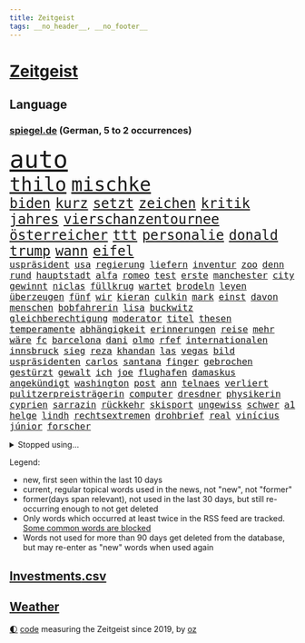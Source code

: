 ```yaml
---
title: Zeitgeist
tags: __no_header__, __no_footer__
---
```


# [Zeitgeist](https://oliz.io/zeitgeist/)

## Language

<h3><a href="https://www.spiegel.de" target="_blank">spiegel.de</a> (German, 5 to 2 occurrences)</h3>
<p style="font-family:monospace">
<span style="font-size:32pt"><a href="news_links.html#auto" class="current">auto</a></span>
<br>
<span style="font-size:25pt"><a href="news_links.html#thilo" class="current">thilo</a></span>
<span style="font-size:25pt"><a href="news_links.html#mischke" class="current">mischke</a></span>
<br>
<span style="font-size:18pt"><a href="news_links.html#biden" class="current">biden</a></span>
<span style="font-size:18pt"><a href="news_links.html#kurz" class="current">kurz</a></span>
<span style="font-size:18pt"><a href="news_links.html#setzt" class="current">setzt</a></span>
<span style="font-size:18pt"><a href="news_links.html#zeichen" class="current">zeichen</a></span>
<span style="font-size:18pt"><a href="news_links.html#kritik" class="current">kritik</a></span>
<span style="font-size:18pt"><a href="news_links.html#jahres" class="current">jahres</a></span>
<span style="font-size:18pt"><a href="news_links.html#vierschanzentournee" class="new">vierschanzentournee</a></span>
<span style="font-size:18pt"><a href="news_links.html#österreicher" class="current">österreicher</a></span>
<span style="font-size:18pt"><a href="news_links.html#ttt" class="current">ttt</a></span>
<span style="font-size:18pt"><a href="news_links.html#personalie" class="current">personalie</a></span>
<span style="font-size:18pt"><a href="news_links.html#donald" class="current">donald</a></span>
<span style="font-size:18pt"><a href="news_links.html#trump" class="current">trump</a></span>
<span style="font-size:18pt"><a href="news_links.html#wann" class="current">wann</a></span>
<span style="font-size:18pt"><a href="news_links.html#eifel" class="new">eifel</a></span>
<br>
<span style="font-size:12pt"><a href="news_links.html#uspräsident" class="current">uspräsident</a></span>
<span style="font-size:12pt"><a href="news_links.html#usa" class="current">usa</a></span>
<span style="font-size:12pt"><a href="news_links.html#regierung" class="current">regierung</a></span>
<span style="font-size:12pt"><a href="news_links.html#liefern" class="current">liefern</a></span>
<span style="font-size:12pt"><a href="news_links.html#inventur" class="new">inventur</a></span>
<span style="font-size:12pt"><a href="news_links.html#zoo" class="current">zoo</a></span>
<span style="font-size:12pt"><a href="news_links.html#denn" class="current">denn</a></span>
<span style="font-size:12pt"><a href="news_links.html#rund" class="current">rund</a></span>
<span style="font-size:12pt"><a href="news_links.html#hauptstadt" class="current">hauptstadt</a></span>
<span style="font-size:12pt"><a href="news_links.html#alfa" class="new">alfa</a></span>
<span style="font-size:12pt"><a href="news_links.html#romeo" class="current">romeo</a></span>
<span style="font-size:12pt"><a href="news_links.html#test" class="current">test</a></span>
<span style="font-size:12pt"><a href="news_links.html#erste" class="current">erste</a></span>
<span style="font-size:12pt"><a href="news_links.html#manchester" class="current">manchester</a></span>
<span style="font-size:12pt"><a href="news_links.html#city" class="current">city</a></span>
<span style="font-size:12pt"><a href="news_links.html#gewinnt" class="current">gewinnt</a></span>
<span style="font-size:12pt"><a href="news_links.html#niclas" class="current">niclas</a></span>
<span style="font-size:12pt"><a href="news_links.html#füllkrug" class="current">füllkrug</a></span>
<span style="font-size:12pt"><a href="news_links.html#wartet" class="current">wartet</a></span>
<span style="font-size:12pt"><a href="news_links.html#brodeln" class="new">brodeln</a></span>
<span style="font-size:12pt"><a href="news_links.html#leyen" class="current">leyen</a></span>
<span style="font-size:12pt"><a href="news_links.html#überzeugen" class="current">überzeugen</a></span>
<span style="font-size:12pt"><a href="news_links.html#fünf" class="current">fünf</a></span>
<span style="font-size:12pt"><a href="news_links.html#wir" class="current">wir</a></span>
<span style="font-size:12pt"><a href="news_links.html#kieran" class="new">kieran</a></span>
<span style="font-size:12pt"><a href="news_links.html#culkin" class="new">culkin</a></span>
<span style="font-size:12pt"><a href="news_links.html#mark" class="current">mark</a></span>
<span style="font-size:12pt"><a href="news_links.html#einst" class="current">einst</a></span>
<span style="font-size:12pt"><a href="news_links.html#davon" class="current">davon</a></span>
<span style="font-size:12pt"><a href="news_links.html#menschen" class="current">menschen</a></span>
<span style="font-size:12pt"><a href="news_links.html#bobfahrerin" class="current">bobfahrerin</a></span>
<span style="font-size:12pt"><a href="news_links.html#lisa" class="current">lisa</a></span>
<span style="font-size:12pt"><a href="news_links.html#buckwitz" class="current">buckwitz</a></span>
<span style="font-size:12pt"><a href="news_links.html#gleichberechtigung" class="current">gleichberechtigung</a></span>
<span style="font-size:12pt"><a href="news_links.html#moderator" class="current">moderator</a></span>
<span style="font-size:12pt"><a href="news_links.html#titel" class="current">titel</a></span>
<span style="font-size:12pt"><a href="news_links.html#thesen" class="current">thesen</a></span>
<span style="font-size:12pt"><a href="news_links.html#temperamente" class="current">temperamente</a></span>
<span style="font-size:12pt"><a href="news_links.html#abhängigkeit" class="new">abhängigkeit</a></span>
<span style="font-size:12pt"><a href="news_links.html#erinnerungen" class="current">erinnerungen</a></span>
<span style="font-size:12pt"><a href="news_links.html#reise" class="current">reise</a></span>
<span style="font-size:12pt"><a href="news_links.html#mehr" class="current">mehr</a></span>
<span style="font-size:12pt"><a href="news_links.html#wäre" class="current">wäre</a></span>
<span style="font-size:12pt"><a href="news_links.html#fc" class="current">fc</a></span>
<span style="font-size:12pt"><a href="news_links.html#barcelona" class="current">barcelona</a></span>
<span style="font-size:12pt"><a href="news_links.html#dani" class="current">dani</a></span>
<span style="font-size:12pt"><a href="news_links.html#olmo" class="new">olmo</a></span>
<span style="font-size:12pt"><a href="news_links.html#rfef" class="new">rfef</a></span>
<span style="font-size:12pt"><a href="news_links.html#internationalen" class="current">internationalen</a></span>
<span style="font-size:12pt"><a href="news_links.html#innsbruck" class="new">innsbruck</a></span>
<span style="font-size:12pt"><a href="news_links.html#sieg" class="current">sieg</a></span>
<span style="font-size:12pt"><a href="news_links.html#reza" class="current">reza</a></span>
<span style="font-size:12pt"><a href="news_links.html#khandan" class="current">khandan</a></span>
<span style="font-size:12pt"><a href="news_links.html#las" class="current">las</a></span>
<span style="font-size:12pt"><a href="news_links.html#vegas" class="current">vegas</a></span>
<span style="font-size:12pt"><a href="news_links.html#bild" class="current">bild</a></span>
<span style="font-size:12pt"><a href="news_links.html#uspräsidenten" class="current">uspräsidenten</a></span>
<span style="font-size:12pt"><a href="news_links.html#carlos" class="current">carlos</a></span>
<span style="font-size:12pt"><a href="news_links.html#santana" class="new">santana</a></span>
<span style="font-size:12pt"><a href="news_links.html#finger" class="current">finger</a></span>
<span style="font-size:12pt"><a href="news_links.html#gebrochen" class="current">gebrochen</a></span>
<span style="font-size:12pt"><a href="news_links.html#gestürzt" class="current">gestürzt</a></span>
<span style="font-size:12pt"><a href="news_links.html#gewalt" class="current">gewalt</a></span>
<span style="font-size:12pt"><a href="news_links.html#ich" class="current">ich</a></span>
<span style="font-size:12pt"><a href="news_links.html#joe" class="current">joe</a></span>
<span style="font-size:12pt"><a href="news_links.html#flughafen" class="current">flughafen</a></span>
<span style="font-size:12pt"><a href="news_links.html#damaskus" class="current">damaskus</a></span>
<span style="font-size:12pt"><a href="news_links.html#angekündigt" class="current">angekündigt</a></span>
<span style="font-size:12pt"><a href="news_links.html#washington" class="current">washington</a></span>
<span style="font-size:12pt"><a href="news_links.html#post" class="current">post</a></span>
<span style="font-size:12pt"><a href="news_links.html#ann" class="new">ann</a></span>
<span style="font-size:12pt"><a href="news_links.html#telnaes" class="new">telnaes</a></span>
<span style="font-size:12pt"><a href="news_links.html#verliert" class="current">verliert</a></span>
<span style="font-size:12pt"><a href="news_links.html#pulitzerpreisträgerin" class="new">pulitzerpreisträgerin</a></span>
<span style="font-size:12pt"><a href="news_links.html#computer" class="current">computer</a></span>
<span style="font-size:12pt"><a href="news_links.html#dresdner" class="current">dresdner</a></span>
<span style="font-size:12pt"><a href="news_links.html#physikerin" class="new">physikerin</a></span>
<span style="font-size:12pt"><a href="news_links.html#cyprien" class="new">cyprien</a></span>
<span style="font-size:12pt"><a href="news_links.html#sarrazin" class="new">sarrazin</a></span>
<span style="font-size:12pt"><a href="news_links.html#rückkehr" class="current">rückkehr</a></span>
<span style="font-size:12pt"><a href="news_links.html#skisport" class="current">skisport</a></span>
<span style="font-size:12pt"><a href="news_links.html#ungewiss" class="current">ungewiss</a></span>
<span style="font-size:12pt"><a href="news_links.html#schwer" class="current">schwer</a></span>
<span style="font-size:12pt"><a href="news_links.html#a1" class="current">a1</a></span>
<span style="font-size:12pt"><a href="news_links.html#helge" class="new">helge</a></span>
<span style="font-size:12pt"><a href="news_links.html#lindh" class="new">lindh</a></span>
<span style="font-size:12pt"><a href="news_links.html#rechtsextremen" class="current">rechtsextremen</a></span>
<span style="font-size:12pt"><a href="news_links.html#drohbrief" class="new">drohbrief</a></span>
<span style="font-size:12pt"><a href="news_links.html#real" class="current">real</a></span>
<span style="font-size:12pt"><a href="news_links.html#vinícius" class="current">vinícius</a></span>
<span style="font-size:12pt"><a href="news_links.html#júnior" class="current">júnior</a></span>
<span style="font-size:12pt"><a href="news_links.html#forscher" class="current">forscher</a></span>
</p>
<details>
<summary>Stopped using...</summary>
<p class="former" style="font-size:12pt">
protestiert(1536) aufgefordert(1534) bereich(1534) elfmeter(1534) rassismus(1534) regel(1534) rheinlandpfalz(1534) umfeld(1534) abgesagt(1533) aufgerufen(1533) beschäftigten(1533) finanzminister(1533) jens(1533) eskalation(1532) normal(1532) queen(1532) registriert(1532) stiftung(1532) untersagt(1532) warentest(1532) wünschen(1532) denken(1531) draußen(1531) kritisierte(1531) berg(1530) dokumente(1530) gereist(1530) joachim(1530) parteichef(1530) riss(1530) vorhaben(1530) vorher(1530) vorschlag(1530) vorzeitig(1530) bayerischen(1529) einstieg(1529) entwarnung(1529) jagd(1529) konfrontiert(1529) nationen(1529) aufmerksamkeit(1528) cristiano(1528) erzielt(1528) myanmar(1528) profitiert(1528) verfassungsschutz(1528) vertrag(1528) zweier(1528) anschließend(1527) krank(1527) miteinander(1527) schließen(1527) untersuchen(1527) wunsch(1527) arbeitgeber(1526) beschreibt(1526) christine(1526) frankfurter(1526) historische(1526) meint(1526) rom(1526) zahlreichen(1526) abstimmen(1525) behörde(1525) betrug(1525) geschossen(1525) landesregierung(1525) langer(1525) türkischen(1525) wirkung(1525) demonstrationen(1524) drastisch(1524) engagement(1524) illegalen(1524) längere(1524) militärs(1524) nummer(1524) punkt(1524) verurteilte(1524) übt(1524) belgien(1523) entlässt(1523) klären(1523) philipp(1523) 33(1522) nahverkehr(1522) sinn(1522) verteidigungsministerium(1522) absage(1521) härter(1521) restaurants(1521) still(1521) geklärt(1520) historischen(1520) südafrika(1520) wären(1520) entwickeln(1519) vorstoß(1519) bezahlt(1518) falschen(1518) null(1518) vorsprung(1518) frachter(1517) verteidigen(1517) berät(1515) klimapolitik(1514) nah(1514) produzieren(1514) wachstum(1513) affäre(1512) erfolgreichsten(1512) offiziellen(1512) konsum(1511) streitet(1511) pfund(1510) beziehung(1509) touristen(1509) müsste(1507) händler(1506) sichert(1505) führenden(1503) leider(1502) abstieg(1501) auseinandersetzung(1501) fortsetzung(1501) museum(1498) beweise(1496) erstochen(1495) gewarnt(1492) herausforderungen(1485) erhöhen(1484) erhöhung(1484) karlsruhe(1477) ungewöhnlichen(1472) langjährige(1427) anna(1416) mitverantwortlich(1347) ausbildung(1285) ministerin(1271) bundesanwaltschaft(1253) polnischen(1229) gestern(1216) spiegelkorrespondent(1178) eingeführt(1166) ruhestand(1161) spezielle(1155) lädt(1147) ostdeutschland(1137) auge(1118) spaltung(1060) ergeben(1049) verbessern(1049) unwetter(1038) ordnet(1036) gebiete(1016) lücken(1014) microsoft(1006) besetzten(994) anschuldigungen(966) verärgert(953) westjordanland(952) kai(935) libanon(935) verzweiflung(935) youtube(916) fahrgäste(909) dramatische(898) fassungslos(894) dach(883) toilette(881) psychischen(860) medizin(859) einladung(857) lebenslange(854) schickte(845) antarktis(842) verfassungsgericht(832) erzielte(829) kriminalität(827) fortschritt(821) beobachter(815) zweifeln(794) desinformation(787) mitarbeitern(779) eric(777) äußerung(767) staates(765) lauter(747) hinnehmen(732) traut(730) ähnliche(729) regenfälle(718) aggressiv(715) rüstet(711) initiative(702) bewahren(692) filmen(678) karin(670) wahlsieger(667) rostock(659) vereinten(655) eingeräumt(653) zogen(653) legalisierung(649) ankommen(648) z(647) wagenknechts(644) laune(641) sommerspielen(632) existenz(629) festival(603) 8000(600) eingeschlagen(596) grundlage(594) höchststand(593) parteitag(591) erregt(583) protestierten(583) naturschutz(568) mysteriöse(556) brasiliens(550) marschflugkörper(546) rechtsruck(541) preiserhöhung(536) entscheidende(524) schmidt(524) saßen(523) vormittag(522) atlanta(519) hunde(518) julia(512) vergangene(512) forschern(511) strenger(510) ausbeutung(509) winfried(509) mancher(508) erstaunlich(507) psyche(500) ergebnissen(498) ausnahmezustand(492) erschweren(492) unerwartet(492) sichergestellt(491) wirbel(488) verglichen(485) hisbollah(484) verkehrsunfall(482) unten(479) ärgert(478) verfolgung(475) dient(468) phänomen(467) zypern(467) schwester(466) generalbundesanwalt(464) hymne(460) oppositionspolitiker(455) horst(446) reifen(443) eustaaten(442) strafgerichtshof(442) kehrtwende(441) 85(436) schenkt(436) affen(435) sitz(432) versagt(430) absicht(428) gedächtnis(428) nominierung(426) streifenwagen(424) mancherorts(420) 1100(415) 1990(412) südlichen(408) wahlsieg(406) empfehlungen(400) staatssekretärin(399) 16jährigen(397) einschnitte(397) geiselnahme(397) aussetzen(396) haken(395) geräten(394) habecks(394) joel(386) tim(386) getrunken(384) stone(382) chan(381) junis(381) bernd(380) sowohl(378) dr(377) bereichen(373) autokonzern(370) gesichter(370) catherine(368) hits(366) po(365) sharon(365) staatssekretär(362) umstrittenes(362) abgeordneter(361) giftige(360) roberts(355) abgefeuert(353) fortschritte(353) toni(349) kroos(348) high(346) erzielen(343) kinderpornografie(343) vorliegt(343) gesundheitszustand(335) niemals(335) wertvolle(333) zählte(333) lily(328) holten(323) bestürzt(321) heiraten(318) jagt(318) lamar(318) wüste(318) charlotte(317) elton(315) staub(313) manipulation(312) merkels(310) rettete(310) south(310) hummels(307) mats(307) zerlegt(306) seltsam(305) bronze(303) gefälschter(302) gäbe(302) sechste(300) cyrus(299) miley(299) siebten(299) befragt(298) mount(298) vorgesehen(298) bedankt(296) klärt(296) zwölfjähriger(296) auszeit(294) schwerverletzte(293) urteilte(293) 58(292) bestellen(291) raf(291) autofahrerin(290) einfacher(288) ideologie(288) biss(286) djirsarai(285) kostenlosen(285) parlamentarischen(285) outfits(283) blitz(282) planung(282) sprang(282) agenten(281) möglichkeit(281) füße(279) kürze(279) drohe(278) kitas(277) altersvorsorge(276) plastik(273) abgrund(271) ali(269) athletin(269) bodo(269) khamenei(269) ersatz(268) monster(268) indirekt(267) schrank(267) singapur(267) vorschriften(267) rar(263) strafzölle(261) augenhöhe(259) wirklichkeit(258) bewerbung(257) entführt(257) iga(256) trikots(256) świątek(256) depressive(255) sehe(255) tennisspielerin(255) getreten(254) kretschmann(254) nicola(254) thyssenkrupp(252) therapie(251) gutachten(250) verhört(249) vorfreude(249) empfinden(248) leichten(248) verrat(248) 1974(246) wirtschaftspolitik(245) polizistin(244) einschränken(242) norwegische(241) sticht(240) steinzeit(239) polarisierung(238) beseitigen(237) prämien(235) spdspitze(234) technischen(234) beweist(232) flut(232) kürzer(232) rafael(232) wohnungsnot(232) bußgeld(231) hochhaus(231) publikums(231) immobilienkauf(230) vorstellung(230) klug(229) massensterben(226) depression(225) blüht(222) enkel(222) islam(222) erdgas(221) klang(219) bundeskabinett(218) vogelgrippe(218) girl(215) fdppolitiker(214) gewusst(213) schütze(213) vollen(213) wahlkämpfer(212) amerikanerin(211) kendrick(210) 17jährige(209) gemessen(209) beirut(208) lokalen(208) reul(207) grünenvorsitzende(206) heimatmarkt(206) mitstreiter(206) robin(205) brutalen(204) kfrage(204) tausendfach(204) 39jährige(202) turner(202) umständen(202) evakuierungen(199) hilton(199) spdchefin(198) laufbahn(197) ordnete(197) gallant(196) yoav(196) hunter(195) kurswechsel(195) scharfen(195) führer(193) are(192) feinde(192) kürt(192) münchens(192) polizeigewalt(191) blitzeinschlag(189) demi(189) sportart(189) hartnäckig(188) mitleid(187) perspektiven(187) umgebung(186) unlösbare(186) wagenknechtpartei(185) warnte(184) atem(183) außenseiter(183) behält(183) dinosaurier(183) ägyptischen(183) litt(182) gebissen(181) kamala(181) kriegsgebiet(181) unzufrieden(180) 24jähriger(179) dame(179) steuererleichterungen(178) glaubwürdigkeit(177) harris(177) netflixdoku(177) axel(176) herein(176) schwächer(176) marina(175) rauer(174) patientinnen(173) rechtem(173) situationen(173) fieber(172) terrorgefahr(172) winslet(172) aufgewachsen(171) beliebten(171) oh(171) wanderer(170) anja(168) umstrittenem(168) fördergelder(166) gerichtet(166) 67(164) offenem(163) verfügbar(162) hisbollahmiliz(160) emmy(159) posiert(159) dates(158) erledigt(158) fünfmal(158) spielzug(157) comedians(156) renten(156) koffer(155) liberaler(155) verfassungsrechtler(155) enger(154) östliche(154) 49euroticket(153) sondersitzung(153) wahlerfolg(153) erzeugen(152) weitreichende(152) abenteuer(150) flughafens(150) schüren(150) viereinhalb(150) gere(149) verbrennern(149) eigentliche(148) streiken(148) ablenken(147) lockt(147) merken(147) schweben(147) siebte(147) ernstvolker(146) unsicherheit(146) richtungen(145) übersehen(145) neuartige(144) auftrieb(143) schwach(143) staatskonzern(143) samsung(142) tanzte(142) breit(141) engländer(141) kochinstitut(141) goldmedaille(139) gottes(139) untergang(139) auftragskiller(138) coronavirus(138) kanzlerkandidatur(138) langstreckenwaffen(138) notfalls(138) verstopfte(138) schiffbauer(137) austausch(136) adele(135) widmete(134) clankriminalität(133) haaren(133) kürzungen(133) piastri(133) emmys(132) misst(132) tönen(132) akzente(131) geschwächt(131) vorstellt(131) allzu(130) siedler(130) verbliebenen(130) frontal(128) indizien(128) nächstes(128) unbeliebten(128) ächzt(128) aids(127) decken(127) flammt(127) trübt(127) erfunden(126) flecken(126) paralympics(126) präsidentschaftswahlen(126) drückte(125) entführer(125) karim(125) umfragewerte(125) zerwürfnis(125) angezündet(124) gelegentlich(124) armeechef(123) dax(123) hasste(122) intel(122) verfechter(122) eigens(121) carolina(120) dhl(120) distanzieren(120) ahnungslos(119) gigantischer(119) leitindex(119) my(119) terrors(119) kopfschmerzen(118) sperrt(118) empfehlung(117) ohren(117) gerammt(116) grassiert(116) kanal(116) seltsamer(116) tvrechte(116) wirren(116) zunehmender(116) dankesrede(115) misstrauen(115) wahrgenommen(115) überholmanöver(115) begleiter(114) felipe(113) gnadenlos(113) disney(112) außenpolitische(111) blinden(111) drohender(111) export(110) werbespot(110) cbs(109) gange(109) geheimdienstes(109) ops(109) rohstoffen(109) verstand(109) ausweichen(108) riskiert(108) begibt(107) kompromissbereitschaft(107) spektakulärer(107) teilnehmenden(107) unterbringung(107) abgesetzt(106) gewissheit(106) plante(106) aachen(105) lenkt(105) ngos(105) zurecht(105) überwachen(105) betäubte(103) biografie(103) gegenden(103) südlibanon(103) vorzeitige(103) waffenlager(103) geschaffen(102) medikamenten(102) nutzerinnen(102) stränden(102) eilig(101) explodierte(101) franco(101) regierungskoalition(101) weltrangliste(101) armand(100) friday(100) spätestens(100) tolle(100) schiebetüren(99) bayesian(98) donnerstagmorgen(98) gesunkene(98) feuerball(97) verwickelt(97) differenzen(96) müde(96) wiederbelebt(96) achtung(95) ihrerseits(95) krankenhäusern(95) saisonstart(95) späte(95) dicht(94) hakt(94) anzahl(93) cavallo(93) emirate(93) schwachstelle(93) stoltenberg(93) mitarbeiterinnen(92) namibia(92) prominenter(92) umweltschutz(92) verdrängen(92) werksschließungen(92) wiedereinzug(92) belegschaft(91) betriebsratschefin(91) betriebsversammlung(91) fdpbasisinitiative(91) handyverbot(91) manipuliert(91) markige(91) marktwirtschaft(91) versammlung(91) vwbetriebsratschefin(91) wiederholung(91) abreibung(90) betraut(90) entfernung(90) liebhaber(90) louise(90) mulmiges(90) regierungsmitglieder(90) thriller(90) zerbrochen(90) kleinkinder(89) momentum(89) quarterback(89) schießstand(89) staatliche(89) vwbeschäftigte(89) welttournee(89) auszählung(88) pflichten(88) pokalspiel(88) raubüberfall(88) schieflage(88) schöpfte(88) taser(88) blume(87) brantner(87) frohms(87) hamann(87) merle(87) queensland(87) vertraulicher(87) westlicher(87) anton(86) arbeitgebern(86) fünftel(86) kahlschlag(86) kochbuchtipps(86) lebensgefühl(86) lehrreich(86) nasser(86) schaltete(86) aufeinandertreffen(85) biathleten(85) cyberangriffe(85) durchgehend(85) durchgewunken(85) ertrag(85) hanau(85) katastrophal(85) krimineller(85) shootingstar(84) anwesenheit(83) böden(83) dortigen(83) etabliert(83) exstaatssekretärin(83) gleichauf(83) kriselt(83) reptilien(83) vorübergehende(83) übergibt(83) auslaufen(82) einkaufen(82) frachtschiff(82) 1986(81) dauerten(81) ehre(81) einkommens(81) königreich(81) leichtfertigen(81) nachzahlen(81) politikwissenschaftler(81) strompreisbremse(81) verkleidete(81) eindämmen(80) eure(80) gewagt(80) interessant(80) migrationsabkommen(80) nachbarstaaten(80) politologe(80) renteneintrittsalter(80) annäherung(79) ehemänner(79) reißleine(79) airpods(78) erholung(78) hadert(78) schlugen(78) u(78) angriffskrieges(77) boxweltmeister(77) direkte(77) formel1rennen(77) gray(77) hunden(77) janis(77) joplin(77) lagarde(77) meetings(77) psg(77) radikales(77) schachmeister(77) schlauchbooten(77) werben(77) abgeschafft(76) beispiellosen(76) ehrgeiz(76) finanziers(76) fröhliche(76) krebsbehandlung(76) milde(76) nachgegeben(76) podest(76) segnet(76) traumhaus(76) co₂grenzwerte(75) kostüme(75) sanierungsbedürftig(75) vorfahre(75) wortwahl(75) exdortmunder(74) häme(74) rentnerin(74) sky(74) sportschau(74) torschützenkönig(74) vizeregierungschef(74) zerrüttet(74) zertrümmerte(74) eineinhalb(73) ernste(73) maß(73) nachbarländern(73) stadtplanern(73) glänzt(72) knopfdruck(72) solo(72) adhs(71) kreuzberg(71) pornoseite(71) südlich(71) tools(71) generationen(70) oecd(70) symptome(70) wetten(70) zugute(70) alljährlich(69) banden(69) geliebte(69) hauchdünn(69) julis(69) kühl(69) libanesische(69) monats(69) statuen(69) antónio(68) bestand(68) erarbeiten(68) leutheusserschnarrenberger(68) nachteil(68) nächstgelegenen(68) superkraft(68) umfasst(68) xinjiang(68) zustimmen(68) aussteht(67) diversität(67) gecko(67) häckel(67) nikolas(67) sam(67) town(67) veranstaltet(67) zürnt(67) afdverbot(66) beitragen(66) brille(66) countrystar(66) geschadet(66) niedergang(66) sterbehilfe(66) walter(66) baerbocks(65) bananen(65) burg(65) grünenchefin(65) konten(65) romantische(65) sexualisierte(65) rainer(64) rendite(64) spritzen(64) unoorganisation(64) week(64) zdfserie(64) ardvorsitzender(63) fuck(63) gniffke(63) lebensgrundlage(63) photographer(63) rodri(63) schränkt(63) abgesehen(62) klassenzimmer(62) kunststoffhersteller(62) sexistische(62) stadtviertel(62) wölfen(62) afdverbotsverfahren(61) doppelmoral(61) ehud(61) eingenommen(61) freiheiten(61) industrienationen(61) maschinenpistole(61) oberstes(61) wünschte(61) natogeneralsekretär(60) umweltschädlich(60) verspätete(60) abwahl(59) fayed(59) gefertigt(59) parkplätze(58) zöllen(58) übermacht(58) bewirken(57) kontrollierten(57) li(57) nachfolgers(57) stralsund(57) süßigkeit(57) handelsstreit(56) ida(56) intendanz(56) polizeiwagen(56) rtls(56) vegard(56) vinge(56) volksbühne(56) atombombe(55) rödental(55) shishabar(55) verteidigte(55) zutun(55) angeben(54) chefwechsel(54) eingriffe(54) herkunftsländer(54) 07(53) schottische(53) exporte(52) glückliche(52) materialien(52) preisunterschiede(52) friedenspflicht(51) gesellschaftlich(51) kitzingen(51) kontakten(51) kot(51) rekordumsatz(51) teherans(51) teslas(50) wildlife(50) erschrocken(49) fatih(49) vereine(49) zugausfälle(49) atomreaktoren(48) bestimmter(48) outback(48) strafzöllen(48) phasen(47) rabbi(47) ruck(47) afdabgeordneten(46) drehbuch(46) einstimmig(46) gras(46) kinopublikum(46) podolski(46) rücksichtslose(46) atomwaffen(45) schlangenlinien(45) sichtbaren(45) vorstandsvorsitzende(45) forderten(44) fragwürdigen(44) l(44) lyle(44) menendez(44) newjeans(44) verlängerung(44) wenden(44) zugeständnissen(44) fledermaus(43) hollywoodschauspielerin(43) möge(43) rücksichtsloser(43) vertreibung(43) beförderungen(42) eubeitritt(42) hasselhoff(42) landschaft(42) optimismus(42) schrittweise(42) selbstverständlichkeit(42) weinstein(42) wohnt(42) 37jährige(41) pedro(41) saisonaus(41) scheideweg(41) sozialleistungen(41) wirtschaftswachstum(41) behördenangaben(40) bricsstaaten(40) canberra(40) dunkeln(40) millionenbetrag(40) next(40) ukrainekriegs(40) wach(40) zücken(40) hirscher(39) vorsprechen(39) 1996(38) 20jährige(38) absichtlich(38) anzuwerben(38) bösartige(38) gewalthilfegesetz(38) kurdische(38) längerem(38) oldenburg(38) steilvorlage(38) unhöflich(38) vorläufigen(38) warnstreiks(38) chiefs(37) infizierten(37) jva(37) krankenstände(37) massenarbeitslosigkeit(37) prorussischen(37) ruhen(37) russlandfreundliche(37) staatsverschuldung(37) tiflis(37) arbeitsmarktexperten(36) batterieantrieb(36) justizopfer(36) mikaela(36) ringt(36) shiffrin(36) spitzenplatz(36) beratung(35) bushaltestelle(35) formulierung(35) weltcupsaison(35) badenwürttembergs(34) bräuche(34) einwanderung(34) euaußenbeauftragte(34) funde(34) ökonom(34) bestseller(33) sexualisierter(33) softairwaffe(33) wunderbar(33) zusammenrücken(33) beschlossene(32) ohnmacht(32) polizeiwache(32) schwäbische(32) sánchez(32) trevor(32) ansage(31) jamshid(31) obhut(31) schlauer(31) sharmahd(31) verstanden(31) industriestaaten(30) überfallen(30) annie(29) bürgermeisters(29) cornelia(29) einnehmen(29) gefängnisstrafe(29) heitere(29) effizient(28) entspannter(28) erzgebirge(28) finanzamt(28) formel1sprint(28) knickt(28) mexikostadt(28) neuauszählung(28) premierleagueklub(28) repräsentantenhaus(28) familiendrama(27) funke(27) imperium(27) lächeln(27) nutzern(27) töne(27) ulf(27) versöhnt(27) verunreinigtes(27) archäologie(26) durchgeführt(26) ivanka(26) konfliktparteien(25) meeting(25) a94(24) gelüftet(24) koalitionsbruch(24) königspaar(24) letizia(24) morddrohung(24) quoten(24) sheinbaum(24) unternehmerin(24) historischem(23) mikrochips(23) zubereiten(23) flächendeckenden(22) fraktionschef(22) hürden(22) schläge(22) überziehen(22) exjustizminister(21) gegenstände(21) hardliner(21) reduzierung(21) stereotype(21) unrealistisch(21) vorsorgen(21) beauftragten(20) beschränkt(20) getreuen(20) hackerangriffe(20) teamchef(20) bereitschaft(19) braut(19) cop29(19) durchbringen(19) fdpgeneralsekretär(19) neuregelung(19) personell(19) schränken(19) anbietern(18) energiekonzerns(18) exfinanzminister(18) frauenhäuser(18) heimatorte(18) lebensgeschichte(18) lehrermangel(18) pga(18) projekten(18) scharfer(18) verwandeln(18) admiral(17) bijan(17) lebensqualität(17) suspendiert(17) zehntausenden(17) belgiens(16) gedichte(16) guardiolas(16) krönte(16) luxon(16) weckruf(16) 34jähriger(15) demonstrierende(15) digital(15) exrafterroristin(15) weltcupsieg(15) welthandel(15) datenkabel(14) dating(14) dauere(14) dnipro(14) eierlikör(14) erfindungen(14) fdpchefs(14) forscht(14) führungsposition(14) gegenverkehr(14) klimakonferenzen(14) kollabierte(14) konferenz(14) kosovo(14) neuesten(14) prägten(14) shortcut(14) dday(13) ministerien(13) männlichen(13) rechtsradikalen(13) tattoos(13) woody(13) zugeständnisse(13) airbnb(12) altkanzlerin(12) enthüllungen(12) exkanzlerin(12) fängen(12) managerinnen(12) muttergesellschaft(12) nebenan(12) nordische(12) videospiel(12) bemerkt(11) datenverbindungen(11) energieinfrastruktur(11) entließ(11) fahrweise(11) passenden(11) verschwanden(11)
</p>
</details>
<p>Legend:
<ul>
<li><span class="new">new</span>, first seen within the last 10 days</li>
<li><span class="current">current</span>, regular topical words used in the news, not "new", not "former"</li>
<li><span class="former">former(days span relevant)</span>, not used in the last 30 days, but still re-occurring enough to not get deleted</li>
<li>Only words which occurred at least twice in the RSS feed are tracked. <a href="language/filters.py">Some common words are blocked</a></li>
<li>Words not used for more than 90 days get deleted from the database, but may re-enter as "new" words when used again</li>
</ul>
</p>

## [Investments](investments.html)[.csv](investments.csv)

## [Weather](weather.html)

<footer>
<a href="javascript:toggleTheme()" class="nav">🌓</a>
<a href="https://github.com/ooz/zeitgeist">code</a> measuring the Zeitgeist since 2019, by <a href="https://oliz.io">oz</a>
</footer>
